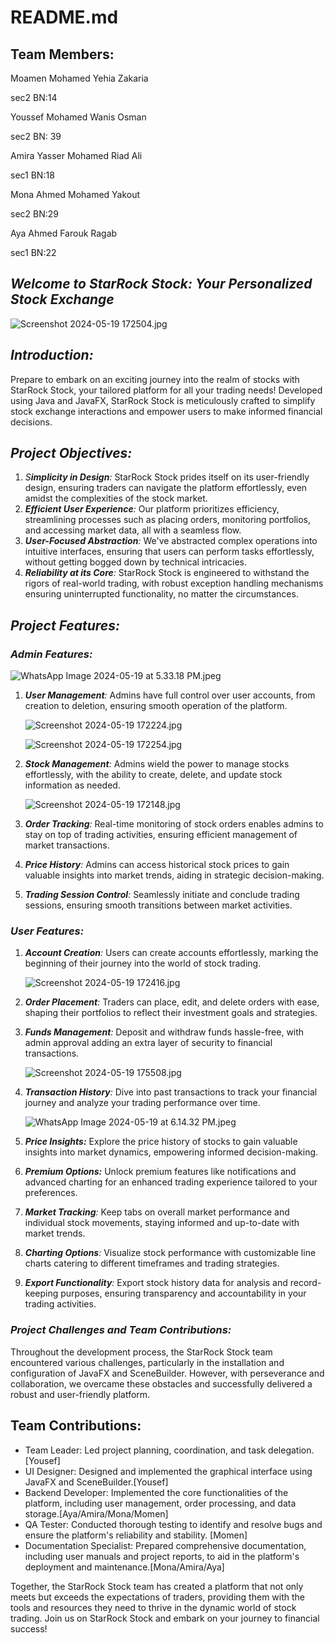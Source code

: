 # README.md

## **Team Members:**

Moamen Mohamed Yehia Zakaria

sec2 BN:14

Youssef Mohamed Wanis Osman

sec2 BN: 39

Amira Yasser Mohamed Riad Ali

sec1 BN:18

Mona Ahmed Mohamed Yakout

sec2 BN:29

Aya Ahmed Farouk Ragab

sec1 BN:22

## *Welcome to StarRock Stock: Your Personalized Stock Exchange*

![Screenshot 2024-05-19 172504.jpg](README%20md%20a84dea3feca04f909ef563049e749a4b/Screenshot_2024-05-19_172504.jpg)

## *Introduction:*

Prepare to embark on an exciting journey into the realm of stocks with StarRock Stock, your tailored platform for all your trading needs! Developed using Java and JavaFX, StarRock Stock is meticulously crafted to simplify stock exchange interactions and empower users to make informed financial decisions.

## *Project Objectives:*

1. *S**implicity in Design**:* StarRock Stock prides itself on its user-friendly design, ensuring traders can navigate the platform effortlessly, even amidst the complexities of the stock market.
2. ***Efficient User Experience**:* Our platform prioritizes efficiency, streamlining processes such as placing orders, monitoring portfolios, and accessing market data, all with a seamless flow.
3. ***User-Focused Abstraction**:* We've abstracted complex operations into intuitive interfaces, ensuring that users can perform tasks effortlessly, without getting bogged down by technical intricacies.
4. ***Reliability at its Core**:* StarRock Stock is engineered to withstand the rigors of real-world trading, with robust exception handling mechanisms ensuring uninterrupted functionality, no matter the circumstances.

## *Project Features:*

### *Admin Features:*

![WhatsApp Image 2024-05-19 at 5.33.18 PM.jpeg](README%20md%20a84dea3feca04f909ef563049e749a4b/WhatsApp_Image_2024-05-19_at_5.33.18_PM.jpeg)

1. ***User Management**:* Admins have full control over user accounts, from creation to deletion, ensuring smooth operation of the platform.
    
    ![Screenshot 2024-05-19 172224.jpg](README%20md%20a84dea3feca04f909ef563049e749a4b/Screenshot_2024-05-19_172224.jpg)
    
    ![Screenshot 2024-05-19 172254.jpg](README%20md%20a84dea3feca04f909ef563049e749a4b/Screenshot_2024-05-19_172254.jpg)
    
2. ***Stock Management**:* Admins wield the power to manage stocks effortlessly, with the ability to create, delete, and update stock information as needed.
    
    ![Screenshot 2024-05-19 172148.jpg](README%20md%20a84dea3feca04f909ef563049e749a4b/Screenshot_2024-05-19_172148.jpg)
    
3. ***Order Tracking**:* Real-time monitoring of stock orders enables admins to stay on top of trading activities, ensuring efficient management of market transactions.
4. ***Price History**:* Admins can access historical stock prices to gain valuable insights into market trends, aiding in strategic decision-making.
5. ***Trading Session Control**:* Seamlessly initiate and conclude trading sessions, ensuring smooth transitions between market activities.

### *User Features:*

1. ***Account Creation**:* Users can create accounts effortlessly, marking the beginning of their journey into the world of stock trading. 
    
    ![Screenshot 2024-05-19 172416.jpg](README%20md%20a84dea3feca04f909ef563049e749a4b/Screenshot_2024-05-19_172416.jpg)
    
2. ***Order Placement**:* Traders can place, edit, and delete orders with ease, shaping their portfolios to reflect their investment goals and strategies.
3. ***Funds Management**:* Deposit and withdraw funds hassle-free, with admin approval adding an extra layer of security to financial transactions.
    
    ![Screenshot 2024-05-19 175508.jpg](README%20md%20a84dea3feca04f909ef563049e749a4b/Screenshot_2024-05-19_175508.jpg)
    
4. ***Transaction History**:* Dive into past transactions to track your financial journey and analyze your trading performance over time.
    
    ![WhatsApp Image 2024-05-19 at 6.14.32 PM.jpeg](README%20md%20a84dea3feca04f909ef563049e749a4b/WhatsApp_Image_2024-05-19_at_6.14.32_PM.jpeg)
    
5. ***Price Insights:*** Explore the price history of stocks to gain valuable insights into market dynamics, empowering informed decision-making.
6. ***Premium Options:*** Unlock premium features like notifications and advanced charting for an enhanced trading experience tailored to your preferences.
7. ***Market Tracking**:* Keep tabs on overall market performance and individual stock movements, staying informed and up-to-date with market trends.
8. ***Charting Options**:* Visualize stock performance with customizable line charts catering to different timeframes and trading strategies.
9. ***Export Functionality**:* Export stock history data for analysis and record-keeping purposes, ensuring transparency and accountability in your trading activities.

### *Project Challenges and Team Contributions:*

Throughout the development process, the StarRock Stock team encountered various challenges, particularly in the installation and configuration of JavaFX and SceneBuilder. However, with perseverance and collaboration, we overcame these obstacles and successfully delivered a robust and user-friendly platform.

## Team Contributions:

- Team Leader: Led project planning, coordination, and task delegation. [Yousef]
- UI Designer: Designed and implemented the graphical interface using JavaFX and SceneBuilder.[Yousef]
- Backend Developer: Implemented the core functionalities of the platform, including user management, order processing, and data storage.[Aya/Amira/Mona/Momen]
- QA Tester: Conducted thorough testing to identify and resolve bugs and ensure the platform's reliability and stability. [Momen]
- Documentation Specialist: Prepared comprehensive documentation, including user manuals and project reports, to aid in the platform's deployment and maintenance.[Mona/Amira/Aya]

Together, the StarRock Stock team has created a platform that not only meets but exceeds the expectations of traders, providing them with the tools and resources they need to thrive in the dynamic world of stock trading. Join us on StarRock Stock and embark on your journey to financial success!